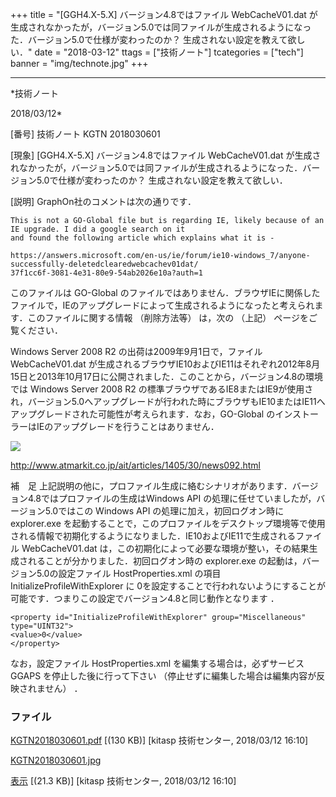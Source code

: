 ﻿+++
title = "[GGH4.X-5.X] バージョン4.8ではファイル WebCacheV01.dat が生成されなかったが，バージョン5.0では同ファイルが生成されるようになった．バージョン5.0で仕様が変わったのか？ 生成されない設定を教えて欲しい．"
date = "2018-03-12"
ttags = ["技術ノート"]
tcategories = ["tech"]
banner = "img/technote.jpg"
+++

-----------------------------------------------------------------------------------------------------------------------------

*技術ノート

2018/03/12*


[番号]
技術ノート KGTN 2018030601

[現象]
[GGH4.X-5.X] バージョン4.8ではファイル WebCacheV01.dat
が生成されなかったが，バージョン5.0では同ファイルが生成されるようになった．バージョン5.0で仕様が変わったのか？
生成されない設定を教えて欲しい．

[説明]
GraphOn社のコメントは次の通りです．

    This is not a GO-Global file but is regarding IE, likely because of an IE upgrade. I did a google search on it
    and found the following article which explains what it is -

    https://answers.microsoft.com/en-us/ie/forum/ie10-windows_7/anyone-successfully-deletedclearedwebcachev01dat/
    37f1cc6f-3081-4e31-80e9-54ab2026e10a?auth=1

このファイルは GO-Global
のファイルではありません．ブラウザIEに関係したファイルで，IEのアップグレードによって生成されるようになったと考えられます．このファイルに関する情報
（削除方法等） は，次の （上記） ページをご覧ください．

Windows Server 2008 R2 の出荷は2009年9月1日で，ファイル WebCacheV01.dat
が生成されるブラウザIE10およびIE11はそれぞれ2012年8月15日と2013年10月17日に公開されました．このことから，バージョン4.8の環境では
Windows Server 2008 R2
の標準ブラウザであるIE8またはIE9が使用され，バージョン5.0へアップグレードが行われた時にブラウザもIE10またはIE11へアップグレードされた可能性が考えられます．なお，GO-Global
のインストーラーはIEのアップグレードを行うことはありません．

![](http://techreport.kitasp.net/attachments/download/3990/KGTN2018030601.jpg)

<http://www.atmarkit.co.jp/ait/articles/1405/30/news092.html>

補　足
上記説明の他に，プロファイル生成に絡むシナリオがあります．バージョン4.8ではプロファイルの生成はWindows
API の処理に任せていましたが，バージョン5.0ではこの Windows API
の処理に加え，初回ログオン時に explorer.exe
を起動することで，このプロファイルをデスクトップ環境等で使用される情報で初期化するようになりました．IE10およびIE11で生成されるファイル
WebCacheV01.dat
は，この初期化によって必要な環境が整い，その結果生成されることが分かりました．初回ログオン時の
explorer.exe の起動は，バージョン5.0の設定ファイル HostProperties.xml
の項目 InitializeProfileWithExplorer に
0を設定することで行われないようにすることが可能です．つまりこの設定でバージョン4.8と同じ動作となります
．

    <property id="InitializeProfileWithExplorer" group="Miscellaneous" type="UINT32">
    <value>0</value>
    </property>

なお，設定ファイル HostProperties.xml を編集する場合は，必ずサービス
GGAPS を停止した後に行って下さい
（停止せずに編集した場合は編集内容が反映されません） ．


### ファイル

 
 


[KGTN2018030601.pdf](http://techreport.kitasp.net/attachments/download/3989/KGTN2018030601.pdf)
 [(130 KB)] [kitasp 技術センター, 2018/03/12
16:10]

[KGTN2018030601.jpg](http://techreport.kitasp.net/attachments/download/3990/KGTN2018030601.jpg)

[表示](http://techreport.kitasp.net/attachments/3990/KGTN2018030601.jpg "表示")
 [(21.3 KB)] [kitasp 技術センター, 2018/03/12
16:10]


 


 

